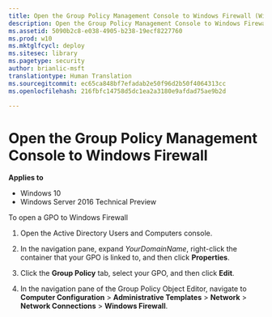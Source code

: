 ```yaml
---
title: Open the Group Policy Management Console to Windows Firewall (Windows 10)
description: Open the Group Policy Management Console to Windows Firewall
ms.assetid: 5090b2c8-e038-4905-b238-19ecf8227760
ms.prod: w10
ms.mktglfcycl: deploy
ms.sitesec: library
ms.pagetype: security
author: brianlic-msft
translationtype: Human Translation
ms.sourcegitcommit: ec65ca848bf7efadab2e50f96d2b50f4064313cc
ms.openlocfilehash: 216fbfc14758d5dc1ea2a3180e9afdad75ae9b2d

---
```


# Open the Group Policy Management Console to Windows Firewall

**Applies to**
-   Windows 10
-   Windows Server 2016 Technical Preview

To open a GPO to Windows Firewall

1.  Open the Active Directory Users and Computers console.

2.  In the navigation pane, expand *YourDomainName*, right-click the container that your GPO is linked to, and then click **Properties**.

3.  Click the **Group Policy** tab, select your GPO, and then click **Edit**.

4.  In the navigation pane of the Group Policy Object Editor, navigate to **Computer Configuration** > **Administrative Templates** > **Network** > **Network Connections** > **Windows Firewall**.



<!--HONumber=Jun16_HO4-->


